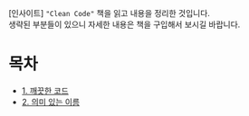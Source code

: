 [인사이트] `"Clean Code"` 책을 읽고 내용을 정리한 것입니다.  
생략된 부분들이 있으니 자세한 내용은 책을 구입해서 보시길 바랍니다.

# 목차
- [1. 깨끗한 코드](https://github.com/kva231/Clean-Code-Summary/blob/master/ch01_%EA%B9%A8%EB%81%97%ED%95%9C%20%EC%BD%94%EB%93%9C/README.md)
- [2. 의미 있는 이름](https://github.com/kva231/Clean-Code-Summary/blob/master/ch02_%EC%9D%98%EB%AF%B8%20%EC%9E%88%EB%8A%94%20%EC%9D%B4%EB%A6%84/README.md)

